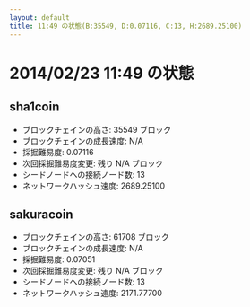 ```yaml
---
layout: default
title: 11:49 の状態(B:35549, D:0.07116, C:13, H:2689.25100)
---
```

# 2014/02/23 11:49 の状態

## sha1coin
* ブロックチェインの高さ: 35549 ブロック
* ブロックチェインの成長速度: N/A
* 採掘難易度: 0.07116
* 次回採掘難易度変更: 残り N/A ブロック
* シードノードへの接続ノード数: 13
* ネットワークハッシュ速度: 2689.25100

## sakuracoin
* ブロックチェインの高さ: 61708 ブロック
* ブロックチェインの成長速度: N/A
* 採掘難易度: 0.07051
* 次回採掘難易度変更: 残り N/A ブロック
* シードノードへの接続ノード数: 13
* ネットワークハッシュ速度: 2171.77700